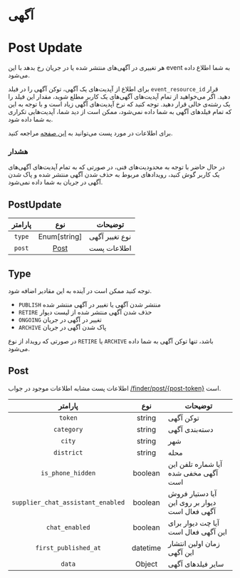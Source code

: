 # آگهی

# Post Update

هر تغییری در آگهی‌های منتشر شده یا در جریان رخ بدهد با این event به شما اطلاع داده می‌شود.

برای اطلاع از آپدیت‌های یک آگهی، توکن آگهی را در فیلد `event_resource_id` قرار دهید.
اگر می‌خواهید از تمام آپدیت‌های آگهی‌های یک کاربر مطلع شوید، مقدار این فیلد را یک رشته‌ی خالی قرار دهید.
توجه کنید که نرخ آپدیت‌های آگهی زیاد است و با توجه به این که تمام فیلد‌های آگهی به شما داده نمی‌شود،
ممکن است از دید شما، آپدیت‌هایی تکراری به شما داده شود.

برای اطلاعات در مورد پست می‌توانید به
[این صفحه](/concepts/divar/post.md)
مراجعه کنید.

### هشدار

در حال حاضر با توجه به محدودیت‌های فنی، در صورتی که به تمام آپدیت‌های آگهی‌های یک کاربر گوش کنید،
رویدادهای مربوط به حذف شدن آگهی منتشر شده و پاک شدن آگهی در جریان به شما داده نمی‌شود.

## PostUpdate

| پارامتر |      نوع      | توضیحات        |
| :-----: | :-----------: | -------------- |
| `type`  | Enum[string]  | نوع تغییر آگهی |
| `post`  | [Post](#post) | اطلاعات پست    |

## Type

توجه کنید ممکن است در آینده به این مقادیر اضافه شود.

- `PUBLISH` منتشر شدن آگهی یا تغییر در آگهی منتشر شده
- `RETIRE` حذف شدن آگهی منتشر شده از لیست دیوار
- `ONGOING` تغییر در آگهی در جریان
- `ARCHIVE` پاک شدن آگهی در جریان

در صورتی که رویداد از نوع
`RETIRE`
یا
`ARCHIVE`
باشد، تنها توکن آگهی به شما داده می‌شود.

## Post

اطلاعات پست مشابه اطلاعات موجود در جواب
[/finder/post/\{post-token\}](../post/get_post.md#پاسخ)
است.

|              پارامتر              |   نوع    | توضیحات                                        |
|:---------------------------------:|:--------:|------------------------------------------------|
|              `token`              |  string  | توکن آگهی                                      |
|            `category`             |  string  | دسته‌بندی آگهی                                 |
|              `city`               |  string  | شهر                                            |
|            `district`             |  string  | محله                                           |
|         `is_phone_hidden`         | boolean  | آیا شماره تلفن این آگهی مخفی شده است           |
| `supplier_chat_assistant_enabled` | boolean  | آیا دستیار فروش دیوار بر روی این آگهی فعال است |
|          `chat_enabled`           | boolean  | آیا چت دیوار برای این آگهی فعال است            |
|       `first_published_at`        | datetime | زمان اولین انتشار این آگهی                     |
|              `data`               |  Object  | سایر فیلد‌های آگهی                             |
